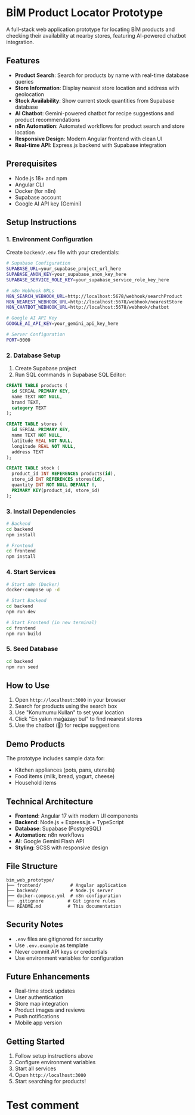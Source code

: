 # BİM Product Locator Prototype

A full-stack web application prototype for locating BİM products and checking their availability at nearby stores, featuring AI-powered chatbot integration.

## Features

- **Product Search**: Search for products by name with real-time database queries
- **Store Information**: Display nearest store location and address with geolocation
- **Stock Availability**: Show current stock quantities from Supabase database
- **AI Chatbot**: Gemini-powered chatbot for recipe suggestions and product recommendations
- **n8n Automation**: Automated workflows for product search and store location
- **Responsive Design**: Modern Angular frontend with clean UI
- **Real-time API**: Express.js backend with Supabase integration

## Prerequisites

- Node.js 18+ and npm
- Angular CLI
- Docker (for n8n)
- Supabase account
- Google AI API key (Gemini)

## Setup Instructions

### 1. Environment Configuration

Create `backend/.env` file with your credentials:

```bash
# Supabase Configuration
SUPABASE_URL=your_supabase_project_url_here
SUPABASE_ANON_KEY=your_supabase_anon_key_here
SUPABASE_SERVICE_ROLE_KEY=your_supabase_service_role_key_here

# n8n Webhook URLs
N8N_SEARCH_WEBHOOK_URL=http://localhost:5678/webhook/searchProduct
N8N_NEAREST_WEBHOOK_URL=http://localhost:5678/webhook/nearestStore
N8N_CHATBOT_WEBHOOK_URL=http://localhost:5678/webhook/chatbot

# Google AI API Key
GOOGLE_AI_API_KEY=your_gemini_api_key_here

# Server Configuration
PORT=3000
```

### 2. Database Setup

1. Create Supabase project
2. Run SQL commands in Supabase SQL Editor:
```sql
CREATE TABLE products (
  id SERIAL PRIMARY KEY,
  name TEXT NOT NULL,
  brand TEXT,
  category TEXT
);

CREATE TABLE stores (
  id SERIAL PRIMARY KEY,
  name TEXT NOT NULL,
  latitude REAL NOT NULL,
  longitude REAL NOT NULL,
  address TEXT
);

CREATE TABLE stock (
  product_id INT REFERENCES products(id),
  store_id INT REFERENCES stores(id),
  quantity INT NOT NULL DEFAULT 0,
  PRIMARY KEY(product_id, store_id)
);
```

### 3. Install Dependencies

```bash
# Backend
cd backend
npm install

# Frontend
cd frontend
npm install
```

### 4. Start Services

```bash
# Start n8n (Docker)
docker-compose up -d

# Start Backend
cd backend
npm run dev

# Start Frontend (in new terminal)
cd frontend
npm run build
```

### 5. Seed Database

```bash
cd backend
npm run seed
```

## How to Use

1. Open `http://localhost:3000` in your browser
2. Search for products using the search box
3. Use "Konumumu Kullan" to set your location
4. Click "En yakın mağazayı bul" to find nearest stores
5. Use the chatbot (💬) for recipe suggestions

## Demo Products

The prototype includes sample data for:
- Kitchen appliances (pots, pans, utensils)
- Food items (milk, bread, yogurt, cheese)
- Household items

## Technical Architecture

- **Frontend**: Angular 17 with modern UI components
- **Backend**: Node.js + Express.js + TypeScript
- **Database**: Supabase (PostgreSQL)
- **Automation**: n8n workflows
- **AI**: Google Gemini Flash API
- **Styling**: SCSS with responsive design

## File Structure

```
bim_web_prototype/
├── frontend/           # Angular application
├── backend/            # Node.js server
├── docker-compose.yml  # n8n configuration
├── .gitignore         # Git ignore rules
└── README.md          # This documentation
```

## Security Notes

- `.env` files are gitignored for security
- Use `.env.example` as template
- Never commit API keys or credentials
- Use environment variables for configuration

## Future Enhancements

- Real-time stock updates
- User authentication
- Store map integration
- Product images and reviews
- Push notifications
- Mobile app version

## Getting Started

1. Follow setup instructions above
2. Configure environment variables
3. Start all services
4. Open `http://localhost:3000`
5. Start searching for products!
# Test comment

